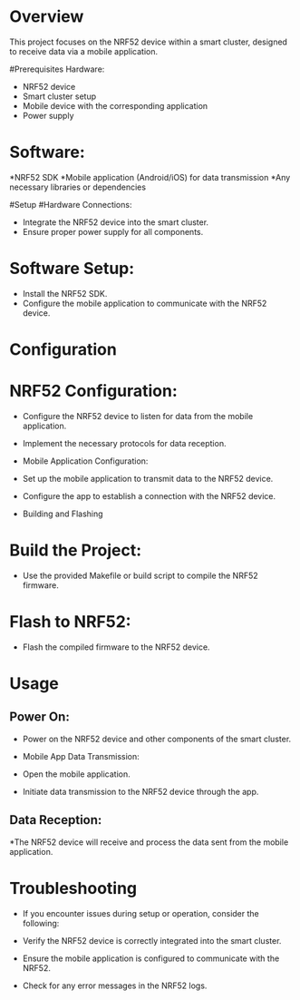 
# Overview
This project focuses on the NRF52 device within a smart cluster, designed to receive data via a mobile application.

#Prerequisites Hardware:

* NRF52 device
* Smart cluster setup
* Mobile device with the corresponding application
* Power supply

# Software:

*NRF52 SDK
*Mobile application (Android/iOS) for data transmission
*Any necessary libraries or dependencies

#Setup
#Hardware Connections:

* Integrate the NRF52 device into the smart cluster.
* Ensure proper power supply for all components.

# Software Setup:

* Install the NRF52 SDK.
* Configure the mobile application to communicate with the NRF52 device.

# Configuration
# NRF52 Configuration:

* Configure the NRF52 device to listen for data from the mobile application.
* Implement the necessary protocols for data reception.
* Mobile Application Configuration:

* Set up the mobile application to transmit data to the NRF52 device.
* Configure the app to establish a connection with the NRF52 device.
* Building and Flashing

# Build the Project:

* Use the provided Makefile or build script to compile the NRF52 firmware.

# Flash to NRF52:

* Flash the compiled firmware to the NRF52 device.

# Usage
## Power On:

* Power on the NRF52 device and other components of the smart cluster.
* Mobile App Data Transmission:

* Open the mobile application.
* Initiate data transmission to the NRF52 device through the app.
## Data Reception:

*The NRF52 device will receive and process the data sent from the mobile application.

# Troubleshooting
* If you encounter issues during setup or operation, consider the following:

* Verify the NRF52 device is correctly integrated into the smart cluster.
* Ensure the mobile application is configured to communicate with the NRF52.
* Check for any error messages in the NRF52 logs.
